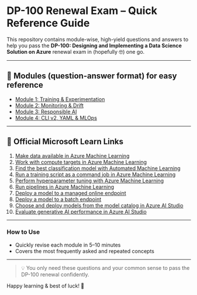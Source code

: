 # DP-100 Renewal Exam – Quick Reference Guide

This repository contains module-wise, high-yield questions and answers to help you pass the **DP-100: Designing and Implementing a Data Science Solution on Azure** renewal exam in (hopefully 🤓) one go.

---

## 📘 Modules (question-answer format) for easy reference

- [Module 1: Training & Experimentation](Module1_Training_and_Experimentation.md)
- [Module 2: Monitoring & Drift](Module2_Monitoring_and_Drift.md)
- [Module 3: Responsible AI](Module3_Responsible_AI.md)
- [Module 4: CLI v2, YAML & MLOps](Module4_CLI_YAML_MLOps.md)

---

## 📘 Official Microsoft Learn Links

1. [Make data available in Azure Machine Learning](https://learn.microsoft.com/en-us/training/modules/make-data-available-azure-machine-learning/)
2. [Work with compute targets in Azure Machine Learning](https://learn.microsoft.com/en-us/training/modules/work-compute-resources-azure-machine-learning/)
3. [Find the best classification model with Automated Machine Learning](https://learn.microsoft.com/en-us/training/modules/find-best-classification-model-automated-machine-learning/)
4. [Run a training script as a command job in Azure Machine Learning](https://learn.microsoft.com/en-us/training/modules/run-training-script-command-job-azure-machine-learning/)
5. [Perform hyperparameter tuning with Azure Machine Learning](https://learn.microsoft.com/en-us/training/modules/perform-hyperparameter-tuning-azure-machine-learning-pipelines/)
6. [Run pipelines in Azure Machine Learning](https://learn.microsoft.com/en-us/training/modules/run-pipelines-azure-machine-learning/)
7. [Deploy a model to a managed online endpoint](https://learn.microsoft.com/en-us/training/modules/deploy-model-managed-online-endpoint/)
8. [Deploy a model to a batch endpoint](https://learn.microsoft.com/en-us/training/modules/deploy-model-batch-endpoint/)
9. [Choose and deploy models from the model catalog in Azure AI Studio](https://learn.microsoft.com/en-us/training/modules/explore-models-azure-ai-studio/?ns-enrollment-type=Collection)
10. [Evaluate generative AI performance in Azure AI Studio](https://learn.microsoft.com/en-us/training/modules/evaluate-models-azure-ai-studio/?ns-enrollment-type=Collection)

---

### How to Use

- Quickly revise each module in 5–10 minutes
- Covers the most frequently asked and repeated concepts

---

> 💡 You only need these questions and your common sense to pass the DP-100 renewal confidently.

Happy learning & best of luck! 🥳
